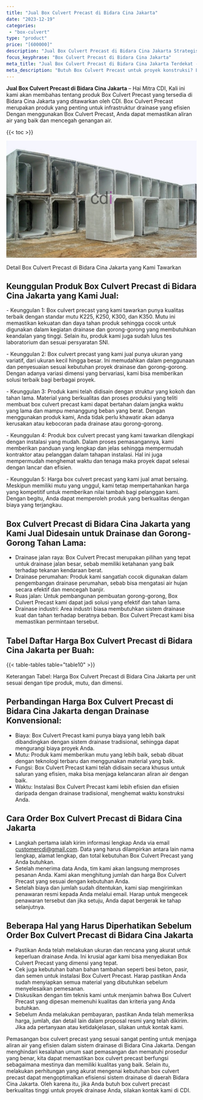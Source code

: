 ```yaml
---
title: "Jual Box Culvert Precast di Bidara Cina Jakarta"
date: "2023-12-19"
categories:
 - "box-culvert"
type: "product"
price: "[600000]"
description: "Jual Box Culvert Precast di Bidara Cina Jakarta Strategis. Box Culvert Precast ini merupakan pilihan prima dalam proyek pembangunan sebagai bahan infrastruktur yang prima dan berkualitas tinggi. Segera dapatkan informasi detail."
focus_keyphrase: "Box Culvert Precast di Bidara Cina Jakarta"
meta_title: "Jual Box Culvert Precast di Bidara Cina Jakarta Terdekat - CDI"
meta_description: "Butuh Box Culvert Precast untuk proyek konstruksi? Layanan profesional kami siap membantu dengan solusi terbaik. Dapatkan informasi sekarang."
---
```


**Jual Box Culvert Precast di Bidara Cina Jakarta** – Hai Mitra CDI, Kali ini kami akan membahas tentang produk Box Culvert Precast yang tersedia di Bidara Cina Jakarta yang ditawarkan oleh CDI. Box Culvert Precast merupakan produk yang penting untuk infrastruktur drainase yang efisien Dengan menggunakan Box Culvert Precast, Anda dapat memastikan aliran air yang baik dan mencegah genangan air.

{{< toc >}}

![Jual Box Culvert Precast di Bidara Cina Jakarta](/images/box-culvert/box-culvert-30.jpg)

Detail Box Culvert Precast di Bidara Cina Jakarta yang Kami Tawarkan 

## Keunggulan Produk Box Culvert Precast di Bidara Cina Jakarta yang Kami Jual:

\- Keunggulan 1: Box culvert precast yang kami tawarkan punya kualitas terbaik dengan standar mutu K225, K250, K300, dan K350. Mutu ini memastikan kekuatan dan daya tahan produk sehingga cocok untuk digunakan dalam kegiatan drainase dan gorong-gorong yang membutuhkan keandalan yang tinggi. Selain itu, produk kami juga sudah lulus tes laboratorium dan sesuai persyaratan SNI.

\- Keunggulan 2: Box culvert precast yang kami jual punya ukuran yang variatif, dari ukuran kecil hingga besar. Ini memudahkan dalam penggunaan dan penyesuaian sesuai kebutuhan proyek drainase dan gorong-gorong. Dengan adanya variasi dimensi yang bervariasi, kami bisa memberikan solusi terbaik bagi berbagai proyek.

\- Keunggulan 3: Produk kami telah didisain dengan struktur yang kokoh dan tahan lama. Material yang berkualitas dan proses produksi yang teliti membuat box culvert precast kami dapat bertahan dalam jangka waktu yang lama dan mampu menanggung beban yang berat. Dengan menggunakan produk kami, Anda tidak perlu khawatir akan adanya kerusakan atau kebocoran pada drainase atau gorong-gorong.

\- Keunggulan 4: Produk box culvert precast yang kami tawarkan dilengkapi dengan instalasi yang mudah. Dalam proses pemasangannya, kami memberikan panduan yang lengkap dan jelas sehingga mempermudah kontraktor atau pelanggan dalam tahapan instalasi. Hal ini juga mempermudah menghemat waktu dan tenaga maka proyek dapat selesai dengan lancar dan efisien.

\- Keunggulan 5: Harga box culvert precast yang kami jual amat bersaing. Meskipun memiliki mutu yang unggul, kami tetap mempertahankan harga yang kompetitif untuk memberikan nilai tambah bagi pelanggan kami. Dengan begitu, Anda dapat memperoleh produk yang berkualitas dengan biaya yang terjangkau.

## Box Culvert Precast di Bidara Cina Jakarta yang Kami Jual Didesain untuk Drainase dan Gorong-Gorong Tahan Lama:

*   Drainase jalan raya: Box Culvert Precast merupakan pilihan yang tepat untuk drainase jalan besar, sebab memiliki ketahanan yang baik terhadap tekanan kendaraan berat.
*   Drainase perumahan: Produk kami sangatlah cocok digunakan dalam pengembangan drainase perumahan, sebab bisa mengatasi air hujan secara efektif dan mencegah banjir.
*   Ruas jalan: Untuk pembangunan pembuatan gorong-gorong, Box Culvert Precast kami dapat jadi solusi yang efektif dan tahan lama.
*   Drainase industri: Area industri biasa membutuhkan sistem drainase kuat dan tahan terhadap beratnya beban. Box Culvert Precast kami bisa memastikan permintaan tersebut.

## Tabel Daftar Harga Box Culvert Precast di Bidara Cina Jakarta per Buah:

{{< table-tables table="table10" >}}

Keterangan Tabel: Harga Box Culvert Precast di Bidara Cina Jakarta per unit sesuai dengan tipe produk, mutu, dan dimensi.

## Perbandingan Harga Box Culvert Precast di Bidara Cina Jakarta dengan Drainase Konvensional:

*   Biaya: Box Culvert Precast kami punya biaya yang lebih baik dibandingkan dengan sistem drainase tradisional, sehingga dapat mengurangi biaya proyek Anda.
*   Mutu: Produk kami memberikan mutu yang lebih baik, sebab dibuat dengan teknologi terbaru dan menggunakan material yang baik.
*   Fungsi: Box Culvert Precast kami telah didisain secara khusus untuk saluran yang efisien, maka bisa menjaga kelancaran aliran air dengan baik.
*   Waktu: Instalasi Box Culvert Precast kami lebih efisien dan efisien daripada dengan drainase tradisional, menghemat waktu konstruksi Anda.

## Cara Order Box Culvert Precast di Bidara Cina Jakarta

*   Langkah pertama ialah kirim informasi lengkap Anda via email customercdi@gmail.com. Data yang harus dilampirkan antara lain nama lengkap, alamat lengkap, dan total kebutuhan Box Culvert Precast yang Anda butuhkan.
*   Setelah menerima data Anda, tim kami akan langsung memproses pesanan Anda. Kami akan menghitung jumlah dan harga Box Culvert Precast yang sesuai dengan kebutuhan Anda.
*   Setelah biaya dan jumlah sudah ditentukan, kami siap mengirimkan penawaran resmi kepada Anda melalui email. Harap untuk mengecek penawaran tersebut dan jika setuju, Anda dapat bergerak ke tahap selanjutnya.

## Beberapa Hal yang Harus Diperhatikan Sebelum Order Box Culvert Precast di Bidara Cina Jakarta

*   Pastikan Anda telah melakukan ukuran dan rencana yang akurat untuk keperluan drainase Anda. Ini krusial agar kami bisa menyediakan Box Culvert Precast yang dimensi yang tepat.
*   Cek juga kebutuhan bahan bahan tambahan seperti besi beton, pasir, dan semen untuk instalasi Box Culvert Precast. Harap pastikan Anda sudah menyiapkan semua material yang dibutuhkan sebelum menyelesaikan pemesanan.
*   Diskusikan dengan tim teknis kami untuk menjamin bahwa Box Culvert Precast yang dipesan memenuhi kualitas dan kriteria yang Anda butuhkan.
*   Sebelum Anda melakukan pembayaran, pastikan Anda telah memeriksa harga, jumlah, dan detail lain dalam proposal resmi yang telah dikirim. Jika ada pertanyaan atau ketidakjelasan, silakan untuk kontak kami.

Pemasangan box culvert precast yang sesuai sangat penting untuk menjaga aliran air yang efisien dalam sistem drainase di Bidara Cina Jakarta. Dengan menghindari kesalahan umum saat pemasangan dan mematuhi prosedur yang benar, kita dapat memastikan box culvert precast berfungsi sebagaimana mestinya dan memiliki kualitas yang baik. Selain itu, melakukan perhitungan yang akurat mengenai kebutuhan box culvert precast dapat mengoptimalkan efisiensi sistem drainase di daerah Bidara Cina Jakarta. Oleh karena itu, jika Anda butuh box culvert precast berkualitas tinggi untuk proyek drainase Anda, silakan kontak kami di CDI.